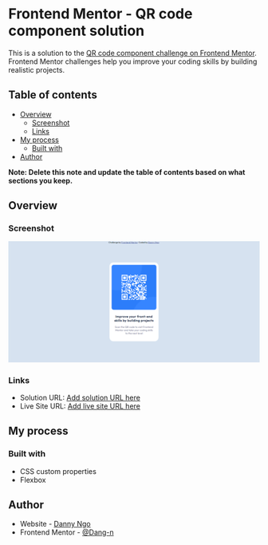 # Frontend Mentor - QR code component solution

This is a solution to the [QR code component challenge on Frontend Mentor](https://www.frontendmentor.io/challenges/qr-code-component-iux_sIO_H). Frontend Mentor challenges help you improve your coding skills by building realistic projects. 

## Table of contents

- [Overview](#overview)
  - [Screenshot](#screenshot)
  - [Links](#links)
- [My process](#my-process)
  - [Built with](#built-with)
- [Author](#author)


**Note: Delete this note and update the table of contents based on what sections you keep.**

## Overview

### Screenshot

![](./images/solution.PNG)


### Links

- Solution URL: [Add solution URL here](https://github.com/Dang-n/Frontend-developing-projs/tree/main/QR-code-component-project)
- Live Site URL: [Add live site URL here](https://frontend-developing-projs.vercel.app/)

## My process

### Built with

- CSS custom properties
- Flexbox

## Author

- Website - [Danny Ngo](https://www.your-site.com)
- Frontend Mentor - [@Dang-n](https://www.frontendmentor.io/profile/Dang-n)


